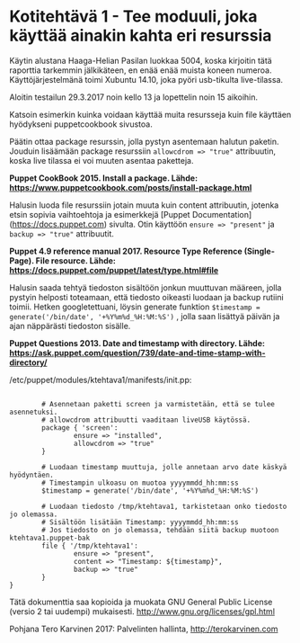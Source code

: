 # Kotitehtävä 1 - Tee moduuli, joka käyttää ainakin kahta eri resurssia

Käytin alustana Haaga-Helian Pasilan luokkaa 5004, koska kirjoitin tätä raporttia tarkemmin jälkikäteen, en enää enää muista koneen numeroa. Käyttöjärjestelmänä toimi Xubuntu 14.10, joka pyöri usb-tikulta live-tilassa.

Aloitin testailun 29.3.2017 noin kello 13 ja lopettelin noin 15 aikoihin.

Katsoin esimerkin kuinka voidaan käyttää muita resursseja kuin file käyttäen hyödykseni puppetcookbook sivustoa.

Päätin ottaa package resurssin, jolla pystyn asentemaan halutun paketin.
Jouduin lisäämään package resurssiin `allowcdrom => "true"` attribuutin, koska live tilassa ei voi muuten asentaa paketteja.

**Puppet CookBook 2015. Install a package. Lähde: https://www.puppetcookbook.com/posts/install-package.html**

Halusin luoda file resurssiin jotain muuta kuin content attribuutin, jotenka etsin sopivia vaihtoehtoja
ja esimerkkejä [Puppet Documentation] (https://docs.puppet.com) sivulta. Otin käyttöön `ensure => "present"` ja `backup => "true"` attribuutit.

**Puppet 4.9 reference manual 2017. Resource Type Reference (Single-Page). File resource. Lähde: https://docs.puppet.com/puppet/latest/type.html#file**

Halusin saada tehtyä tiedoston sisältöön jonkun muuttuvan määreen, jolla pystyin helposti toteamaan, että tiedosto oikeasti luodaan ja backup rutiini toimii. Hetken googletettuani, löysin generate funktion `$timestamp =  generate('/bin/date', '+%Y%m%d_%H:%M:%S')` , jolla saan lisättyä päivän ja ajan näppärästi tiedoston sisälle. 

**Puppet Questions 2013. Date and timestamp with directory. Lähde: https://ask.puppet.com/question/739/date-and-time-stamp-with-directory/**



/etc/puppet/modules/ktehtava1/manifests/init.pp:

```class ktehtava1 {

        # Asennetaan paketti screen ja varmistetään, että se tulee asennetuksi.
        # allowcdrom attribuutti vaaditaan liveUSB käytössä.
        package { 'screen':
                ensure => "installed",
                allowcdrom => "true"
        }

        # Luodaan timestamp muuttuja, jolle annetaan arvo date käskyä hyödyntäen.
        # Timestampin ulkoasu on muotoa yyyymmdd_hh:mm:ss
        $timestamp = generate('/bin/date', '+%Y%m%d_%H:%M:%S')

        # Luodaan tiedosto /tmp/ktehtava1, tarkistetaan onko tiedosto jo olemassa.                
        # Sisältöön lisätään Timestamp: yyyymmdd_hh:mm:ss
        # Jos tiedosto on jo olemassa, tehdään siitä backup muotoon ktehtava1.puppet-bak
        file { '/tmp/ktehtava1':
                ensure => "present",
                content => "Timestamp: ${timestamp}",
                backup => "true"
        }
}
```

Tätä dokumenttia saa kopioida ja muokata GNU General Public License (versio 2 tai uudempi) mukaisesti. http://www.gnu.org/licenses/gpl.html

Pohjana Tero Karvinen 2017: Palvelinten hallinta, http://terokarvinen.com
